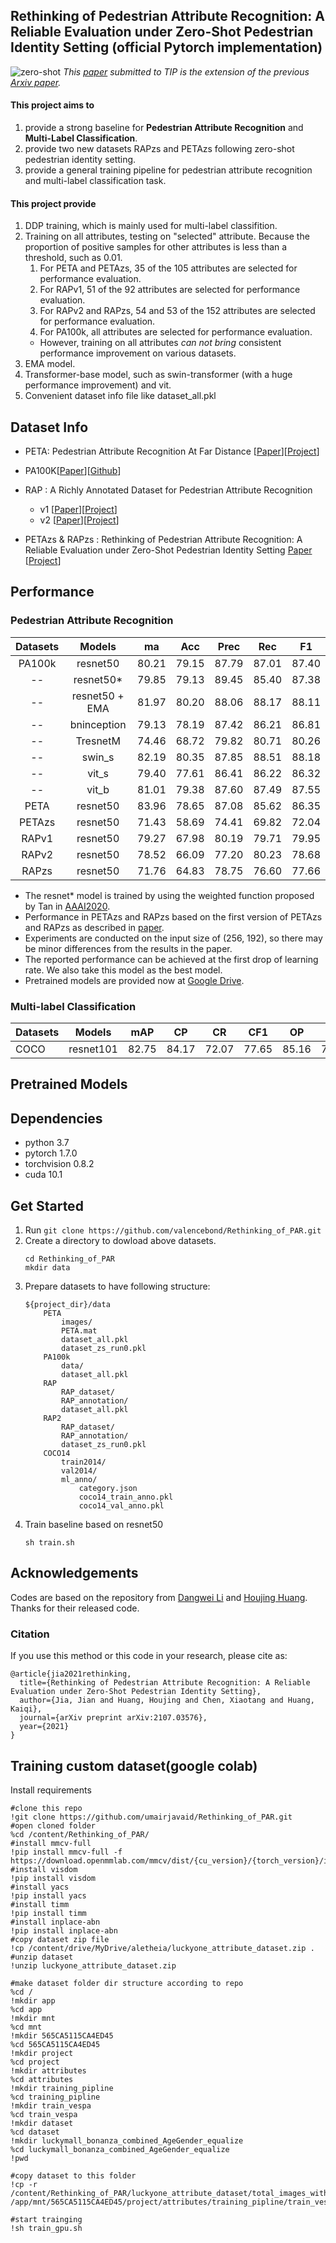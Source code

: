 ## Rethinking of Pedestrian Attribute Recognition: A Reliable Evaluation under Zero-Shot Pedestrian Identity Setting (official Pytorch implementation)

![zero-shot](docs/illus_zs.png)
_This [paper](https://arxiv.org/abs/2107.03576) submitted to TIP is the extension of the previous [Arxiv paper](https://arxiv.org/abs/2005.11909)._


#### This project aims to 
1. provide a strong baseline for __Pedestrian Attribute Recognition__ and __Multi-Label Classification__.
2. provide two new datasets RAPzs and PETAzs following zero-shot pedestrian identity setting.
3. provide a general training pipeline for pedestrian attribute recognition and multi-label classification task.

#### This project provide
1. DDP training, which is mainly used for multi-label classifition.
2. Training on all attributes, testing on "selected" attribute. Because the proportion of positive samples for other attributes is less than a threshold, such as 0.01.
   1. For PETA and PETAzs, 35 of the 105 attributes are selected for performance evaluation.
   2. For RAPv1, 51 of the 92 attributes are selected for performance evaluation. 
   3. For RAPv2 and RAPzs, 54 and 53 of the 152 attributes are selected for performance evaluation.
   4. For PA100k, all attributes are selected for performance evaluation.
   - However, training on all attributes _can not bring_ consistent performance improvement on various datasets.
3. EMA model. 
4. Transformer-base model, such as swin-transformer (with a huge performance improvement) and vit.
5. Convenient dataset info file like dataset_all.pkl


## Dataset Info
- PETA: Pedestrian Attribute Recognition At Far Distance [[Paper](http://mmlab.ie.cuhk.edu.hk/projects/PETA_files/Pedestrian%20Attribute%20Recognition%20At%20Far%20Distance.pdf)][[Project](http://mmlab.ie.cuhk.edu.hk/projects/PETA.html)]

- PA100K[[Paper](http://openaccess.thecvf.com/content_ICCV_2017/papers/Liu_HydraPlus-Net_Attentive_Deep_ICCV_2017_paper.pdf)][[Github](https://github.com/xh-liu/HydraPlus-Net)]

- RAP : A Richly Annotated Dataset for Pedestrian Attribute Recognition 
  - v1 [[Paper](https://arxiv.org/pdf/1603.07054v3.pdf)][[Project](http://www.rapdataset.com/)]
  - v2 [[Paper](https://ieeexplore.ieee.org/abstract/document/8510891)][[Project](http://www.rapdataset.com/)]

- PETAzs & RAPzs : Rethinking of Pedestrian Attribute Recognition: A Reliable Evaluation under Zero-Shot Pedestrian Identity Setting [Paper](https://arxiv.org/abs/2107.03576) [[Project](http://www.rapdataset.com/)]


## Performance 

### Pedestrian Attribute Recognition

|Datasets|Models|ma|Acc|Prec|Rec|F1|
|:------:|:---:|---|---|---|---|---|
|PA100k|resnet50|80.21|79.15|87.79|87.01|87.40|
|--|resnet50*|79.85|79.13|89.45|85.40|87.38|
|--|resnet50 + EMA|81.97|80.20|88.06|88.17|88.11|
|--|bninception|79.13|78.19|87.42|86.21|86.81|
|--|TresnetM|74.46|68.72|79.82|80.71|80.26|
|--|swin_s|82.19|80.35|87.85|88.51|88.18|
|--|vit_s|79.40|77.61|86.41|86.22|86.32|
|--|vit_b|81.01|79.38|87.60|87.49|87.55|
|PETA|resnet50|83.96|78.65|87.08|85.62|86.35|
|PETAzs|resnet50|71.43|58.69|74.41|69.82|72.04|
|RAPv1|resnet50|79.27|67.98|80.19|79.71|79.95|
|RAPv2|resnet50|78.52|66.09|77.20|80.23|78.68|
|RAPzs|resnet50|71.76|64.83|78.75|76.60|77.66|

 - The resnet* model is trained by using the weighted function proposed by Tan in [AAAI2020](https://ojs.aaai.org/index.php/AAAI/article/view/6883).
 - Performance in PETAzs and RAPzs based on the first version of PETAzs and RAPzs as described in [paper](https://arxiv.org/abs/2107.03576).
 - Experiments are conducted on the input size of (256, 192), so there may be minor differences from the results in the paper.
 - The reported performance can be achieved at the first drop of learning rate. We also take this model as the best model.
 - Pretrained models are provided now at [Google Drive]().

### Multi-label Classification

|Datasets|Models|mAP|CP|CR|CF1|OP|OR|OF1|
|--------|---|---|---|---|---|---|---|---|
|COCO|resnet101|82.75|84.17|72.07|77.65|85.16|75.47|80.02|


## Pretrained Models




## Dependencies

- python 3.7
- pytorch 1.7.0
- torchvision  0.8.2
- cuda 10.1


## Get Started
1. Run `git clone https://github.com/valencebond/Rethinking_of_PAR.git`
2. Create a directory to dowload above datasets. 
    ```
    cd Rethinking_of_PAR
    mkdir data
    ```
3. Prepare datasets to have following structure:
    ```
    ${project_dir}/data
        PETA
            images/
            PETA.mat
            dataset_all.pkl
            dataset_zs_run0.pkl
        PA100k
            data/
            dataset_all.pkl
        RAP
            RAP_dataset/
            RAP_annotation/
            dataset_all.pkl
        RAP2
            RAP_dataset/
            RAP_annotation/
            dataset_zs_run0.pkl
        COCO14
            train2014/
            val2014/
            ml_anno/
                category.json
                coco14_train_anno.pkl
                coco14_val_anno.pkl
    ```
4. Train baseline based on resnet50
    ```
    sh train.sh
    ``` 
 
## Acknowledgements

Codes are based on the repository from [Dangwei Li](https://github.com/dangweili/pedestrian-attribute-recognition-pytorch) 
and [Houjing Huang](https://github.com/dangweili/pedestrian-attribute-recognition-pytorch). Thanks for their released code.


### Citation

If you use this method or this code in your research, please cite as:

    @article{jia2021rethinking,
      title={Rethinking of Pedestrian Attribute Recognition: A Reliable Evaluation under Zero-Shot Pedestrian Identity Setting},
      author={Jia, Jian and Huang, Houjing and Chen, Xiaotang and Huang, Kaiqi},
      journal={arXiv preprint arXiv:2107.03576},
      year={2021}
    }


## Training custom dataset(google colab)

Install requirements 

   ```
   #clone this repo
   !git clone https://github.com/umairjavaid/Rethinking_of_PAR.git
   #open cloned folder
   %cd /content/Rethinking_of_PAR/
   #install mmcv-full
   !pip install mmcv-full -f https://download.openmmlab.com/mmcv/dist/{cu_version}/{torch_version}/index.html
   #install visdom
   !pip install visdom
   #install yacs
   !pip install yacs
   #install timm
   !pip install timm
   #install inplace-abn
   !pip install inplace-abn
   #copy dataset zip file 
   !cp /content/drive/MyDrive/aletheia/luckyone_attribute_dataset.zip .
   #unzip dataset
   !unzip luckyone_attribute_dataset.zip
   
   #make dataset folder dir structure according to repo
   %cd /
   !mkdir app
   %cd app
   !mkdir mnt
   %cd mnt
   !mkdir 565CA5115CA4ED45
   %cd 565CA5115CA4ED45 
   !mkdir project
   %cd project
   !mkdir attributes
   %cd attributes
   !mkdir training_pipline
   %cd training_pipline
   !mkdir train_vespa
   %cd train_vespa 
   !mkdir dataset
   %cd dataset
   !mkdir luckymall_bonanza_combined_AgeGender_equalize
   %cd luckymall_bonanza_combined_AgeGender_equalize
   !pwd
   
   #copy dataset to this folder
   !cp -r /content/Rethinking_of_PAR/luckyone_attribute_dataset/total_images_with_augmentation /app/mnt/565CA5115CA4ED45/project/attributes/training_pipline/train_vespa/dataset/luckymall_bonanza_combined_AgeGender_equalize
   
   #start trainging
   !sh train_gpu.sh
   ```

